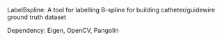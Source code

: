 LabelBspline: A tool for labelling B-spline for building catheter/guidewire ground truth dataset

Dependency: Eigen, OpenCV, Pangolin
